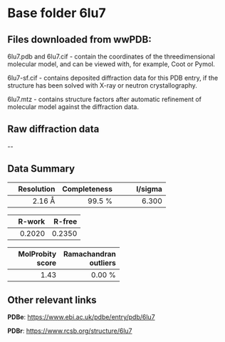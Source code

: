 # Base folder 6lu7

## Files downloaded from wwPDB:

6lu7.pdb and 6lu7.cif - contain the coordinates of the threedimensional molecular model, and can be viewed with, for example, Coot or Pymol.

6lu7-sf.cif - contains deposited diffraction data for this PDB entry, if the structure has been solved with X-ray or neutron crystallography.

6lu7.mtz - contains structure factors after automatic refinement of molecular model against the diffraction data.

## Raw diffraction data

--<br> 

## Data Summary
|   | Resolution | Completeness| I/sigma |
|---|-------------:|----------------:|--------------:|
|   |2.16 Å|99.5  %|<img width=50/>6.300|

|   | **R-work**| **R-free**   
|---|-------------:|----------------:|           
||0.2020|0.2350|

|   |**MolProbity<br>score**| **Ramachandran<br>outliers** 
|---|-------------:|----------------:|
||1.43|0.00 %|

 

 

## Other relevant links 
**PDBe**:  https://www.ebi.ac.uk/pdbe/entry/pdb/6lu7
 
**PDBr**: https://www.rcsb.org/structure/6lu7 

